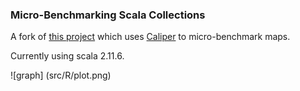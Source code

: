 ### Micro-Benchmarking Scala Collections ###
  
A fork of [this project](https://github.com/sirthias/scala-benchmarking-template) which uses 
[Caliper](http://code.google.com/p/caliper/) to micro-benchmark maps.

Currently using scala 2.11.6.
 
![graph] (src/R/plot.png)

